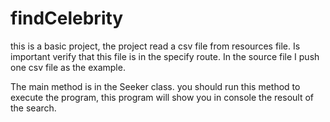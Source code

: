 # findCelebrity

this is a basic project, the project read a csv file from resources file. Is important verify that this file is in the specify route. In the source file I push one csv file as the example.

The main method is in the Seeker class. you should run this method to execute the program, this program will show you in console the resoult of the search.
